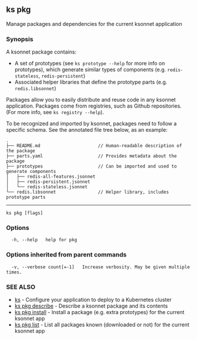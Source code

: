 ## ks pkg

Manage packages and dependencies for the current ksonnet application

### Synopsis


A ksonnet package contains:

* A set of prototypes (see `ks prototype --help` for more info on prototypes), which
generate similar types of components (e.g. `redis-stateless`, `redis-persistent`)
* Associated helper libraries that define the prototype parts (e.g. `redis.libsonnet`)

Packages allow you to easily distribute and reuse code in any ksonnet application.
Packages come from registries, such as Github repositories. (For more info, see
`ks registry --help`).

To be recognized and imported by ksonnet, packages need to follow a specific schema.
See the annotated file tree below, as an example:

```
.
├── README.md                      // Human-readable description of the package
├── parts.yaml                     // Provides metadata about the package
├── prototypes                     // Can be imported and used to generate components
│   ├── redis-all-features.jsonnet
│   ├── redis-persistent.jsonnet
│   └── redis-stateless.jsonnet
└── redis.libsonnet                // Helper library, includes prototype parts
```
---


```
ks pkg [flags]
```

### Options

```
  -h, --help   help for pkg
```

### Options inherited from parent commands

```
  -v, --verbose count[=-1]   Increase verbosity. May be given multiple times.
```

### SEE ALSO

* [ks](ks.md)	 - Configure your application to deploy to a Kubernetes cluster
* [ks pkg describe](ks_pkg_describe.md)	 - Describe a ksonnet package and its contents
* [ks pkg install](ks_pkg_install.md)	 - Install a package (e.g. extra prototypes) for the current ksonnet app
* [ks pkg list](ks_pkg_list.md)	 - List all packages known (downloaded or not) for the current ksonnet app

